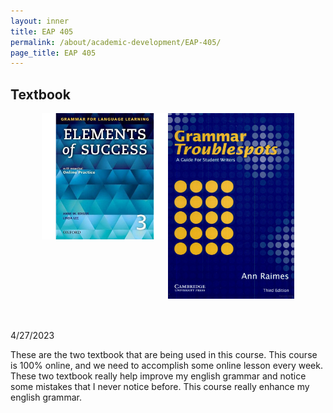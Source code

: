 ```yaml
---
layout: inner
title: EAP 405
permalink: /about/academic-development/EAP-405/
page_title: EAP 405
---
```

<head>
    <link rel="stylesheet" href="{{ "/css/article.css" | prepend: site.baseurl }}">
</head>
<style>
.wrapper{
    max-width:100%;
    display:flex;
    flex-wrap:wrap;
    margin-bottom:30px;
    justify-content:center;
    align-item:center;
}
#element-of-success{
    max-width:40%;
    width:auto;
    max-height:25em;
    height:40%;
    margin-bottom:20px;
}
#grammar-troublespot{
    max-width:40%;
    width:auto;
    max-height:25em;
    height:40%;
    margin-bottom:20px;
}
</style>

<div class="article">
<div class="art-deco">
<h2>Textbook</h2>
<div class="wrapper">
<img src="/img/others/element-of-success.jpg" id="element-of-success">
<img src="/img/others/grammar-troublespot.jpg" id="grammar-troublespot">
</div>
<div class="date"><span>4/27/2023</span></div>
<p>These are the two textbook that are being used in this course. This course is 100% online, and we need to accomplish some online lesson every week. These two textbook really help improve my english grammar and notice some mistakes that I never notice before. This course really enhance my english grammar.
</p>
</div>
</div>
